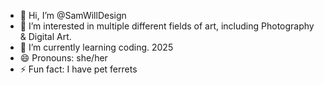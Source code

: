 - 👋 Hi, I’m @SamWillDesign
- 👀 I’m interested in multiple different fields of art, including Photography & Digital Art.
- 🌱 I’m currently learning coding. 2025
- 😄 Pronouns: she/her
- ⚡ Fun fact: I have pet ferrets 

<!---
SamWillDesign/SamWillDesign is a ✨ special ✨ repository because its `README.md` (this file) appears on your GitHub profile.
You can click the Preview link to take a look at your changes.
--->
